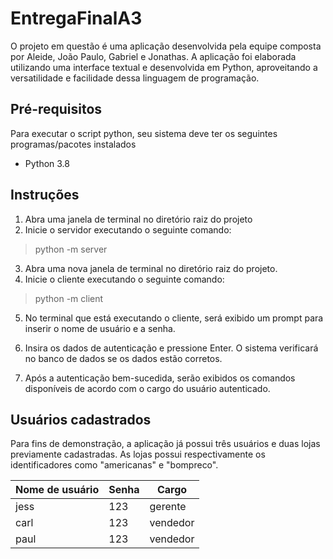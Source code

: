 # EntregaFinalA3

O projeto em questão é uma aplicação desenvolvida pela equipe composta por Aleide, João Paulo, Gabriel e Jonathas.
A aplicação foi elaborada utilizando uma interface textual e desenvolvida em Python, aproveitando a versatilidade e facilidade dessa linguagem de programação. 

## Pré-requisitos

Para executar o script python, seu sistema deve ter os seguintes programas/pacotes instalados
* Python 3.8

## Instruções
  
1. Abra uma janela de terminal no diretório raiz do projeto
2. Inicie o servidor executando o seguinte comando:

> python -m server

3. Abra uma nova janela de terminal no diretório raiz do projeto.
4. Inicie o cliente executando o seguinte comando:

> python -m client

5. No terminal que está executando o cliente, será exibido um prompt para
inserir o nome de usuário e a senha.

6. Insira os dados de autenticação e pressione Enter. O sistema verificará no
banco de dados se os dados estão corretos.

7. Após a autenticação bem-sucedida, serão exibidos os comandos disponíveis
de acordo com o cargo do usuário autenticado.

## Usuários cadastrados

Para fins de demonstração, a aplicação já possui três usuários e duas lojas previamente cadastradas. As lojas possui respectivamente os identificadores como "americanas" e "bompreco".


| Nome de usuário | Senha | Cargo |
|---|---|---|
| jess | 123 | gerente |
| carl | 123 | vendedor |
| paul | 123 | vendedor |
